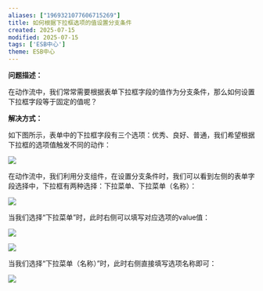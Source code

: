 ```yaml
---
aliases: ["1969321077606715269"]
title: 如何根据下拉框选项的值设置分支条件
created: 2025-07-15
modified: 2025-07-15
tags: ['ESB中心']
theme: ESB中心
---
```


**问题描述：**

在动作流中，我们常常需要根据表单下拉框字段的值作为分支条件，那么如何设置下拉框字段等于固定的值呢？

**解决方式：**

如下图所示，表单中的下拉框字段有三个选项：优秀、良好、普通，我们希望根据下拉框的选项值触发不同的动作：

![](fa10c928848e3cbce81ee325b0d3f0fb.jpg)

在动作流中，我们利用分支组件，在设置分支条件时，我们可以看到左侧的表单字段选择中，下拉框有两种选择：下拉菜单、下拉菜单（名称）：

![](bb3e4dec1378b03f6bd86e5bc9dbc59f.jpg)

当我们选择“下拉菜单”时，此时右侧可以填写对应选项的value值：

![](3e8797f06bc8ad1fa19c1e17c1328003.jpg)

![](8e05a5d458691f14f989c368dcbfa940.jpg)

当我们选择“下拉菜单（名称）”时，此时右侧直接填写选项名称即可：

![](3b0545586a43978c11f8fb9b47614e97.jpg)